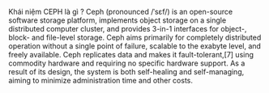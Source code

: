 Khái niệm CEPH là gì ?
Ceph (pronounced /ˈsɛf/) is an open-source software storage platform, implements object storage on a single distributed computer cluster, and provides 3-in-1 interfaces for object-, block- and file-level storage. Ceph aims primarily for completely distributed operation without a single point of failure, scalable to the exabyte level, and freely available.
Ceph replicates data and makes it fault-tolerant,[7] using commodity hardware and requiring no specific hardware support. As a result of its design, the system is both self-healing and self-managing, aiming to minimize administration time and other costs.
